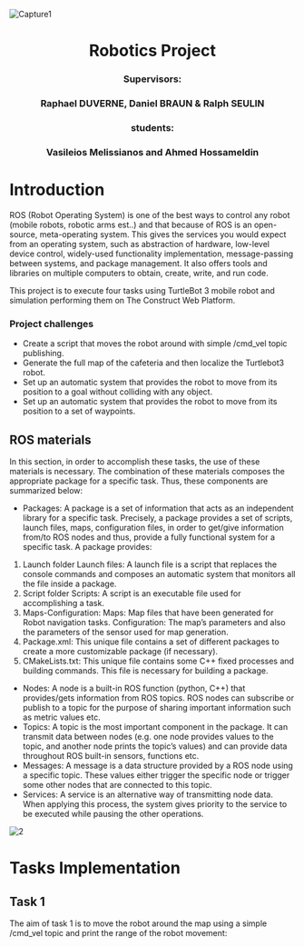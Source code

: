 ![Capture1](https://user-images.githubusercontent.com/69988399/102021218-49a37980-3d8f-11eb-81e9-2cbe2813c0b0.JPG)

<h1 align="center"> Robotics Project
<h3 align="center"> Supervisors:
<h3 align="center"> Raphael DUVERNE, Daniel BRAUN & Ralph SEULIN
<h3 align="center"> students: 
<h3 align="center"> Vasileios Melissianos and Ahmed Hossameldin











# Introduction
 ROS (Robot Operating System) is one of the best ways to control any robot (mobile robots, robotic arms est..) and that because of ROS is an open-source, meta-operating system. This gives the services you would expect from an operating system, such as abstraction of hardware, low-level device control, widely-used functionality implementation, message-passing between systems, and package management. It also offers tools and libraries on multiple computers to obtain, create, write, and run code.
 
This project is to execute four tasks using TurtleBot 3 mobile robot and simulation performing them on The Construct Web Platform.

### Project challenges

 - Create a script that moves the robot around with simple /cmd_vel topic publishing.
 - Generate the full map of the cafeteria and then localize the Turtlebot3 robot.
 - Set up an automatic system that provides the robot to move from its position to a goal without colliding with any object.
 - Set up an automatic system that provides the robot to move from its position to a set of waypoints.

## ROS materials
In this section, in order to accomplish these tasks, the use of these materials is necessary. The combination of these materials composes the appropriate package for a specific task. Thus, these components are summarized below:

 - Packages: A package is a set of information that acts as an independent library for a specific task. Precisely, a package provides a set of scripts, launch files, maps, configuration files, in order to get/give information from/to ROS nodes and thus, provide a fully functional system for a specific task. A package provides:
 1. Launch folder
 Launch files: A launch file is a script that replaces the console commands and composes an automatic system that monitors all the file inside a package.
 2. Script folder
 Scripts: A script is an executable file used for accomplishing a task.
 3. Maps-Configuration:
Maps: Map files that have been generated for Robot navigation tasks.
Configuration: The map’s parameters and also the parameters of the sensor used for map generation.
 5. Package.xml: 
 This unique file contains a set of different packages to create a more customizable package (if necessary).
 6. CMakeLists.txt:
This unique file contains some C++ fixed processes and building commands. This file is necessary for building a package.

-	Nodes: A node is a built-in ROS function (python, C++) that provides/gets information from ROS topics. ROS nodes can subscribe or publish to a topic for the purpose of sharing important information such as metric values etc.
-	Topics: A topic is the most important component in the package. It can transmit data between nodes (e.g. one node provides values to the topic, and another node prints the topic’s values) and can provide data throughout ROS built-in sensors, functions etc.
-	Messages: A message is a data structure provided by a ROS node using a specific topic. These values either trigger the specific node or trigger some other nodes that are connected to this topic.
- Services: A service is an alternative way of transmitting node data. When applying this process, the system gives priority to the service to be executed while pausing the other operations. 

![2](https://user-images.githubusercontent.com/69988399/102020969-a00fb880-3d8d-11eb-9624-6dcfb01ecfcb.png)



# Tasks Implementation
## Task 1
The aim of task 1 is to move the robot around the map using a simple /cmd_vel topic and print the range of the robot movement:


